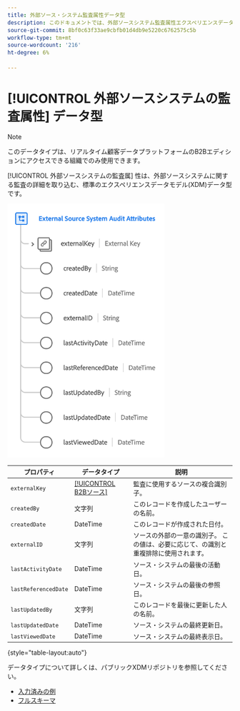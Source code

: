 ```yaml
---
title: 外部ソース・システム監査属性データ型
description: このドキュメントでは、外部ソースシステム監査属性エクスペリエンスデータモデル(XDM)データタイプの概要を説明します。
source-git-commit: 8bf0c63f33ae9cbfb01d4db9e5220c6762575c5b
workflow-type: tm+mt
source-wordcount: '216'
ht-degree: 6%

---
```


# [!UICONTROL 外部ソースシステムの監査属性] データ型

>[!NOTE]
>
>このデータタイプは、リアルタイム顧客データプラットフォームのB2Bエディションにアクセスできる組織でのみ使用できます。

[!UICONTROL 外部ソースシステムの監査属] 性は、外部ソースシステムに関する監査の詳細を取り込む、標準のエクスペリエンスデータモデル(XDM)データ型です。

![](../images/data-types/external-source-system-audit-attributes.png)

| プロパティ | データタイプ | 説明 |
| --- | --- | --- |
| `externalKey` | [[!UICONTROL B2Bソース]](./b2b-source.md) | 監査に使用するソースの複合識別子。 |
| `createdBy` | 文字列 | このレコードを作成したユーザーの名前。 |
| `createdDate` | DateTime | このレコードが作成された日付。 |
| `externalID` | 文字列 | ソースの外部の一意の識別子。 この値は、必要に応じて、の識別と重複排除に使用されます。 |
| `lastActivityDate` | DateTime | ソース・システムの最後の活動日。 |
| `lastReferencedDate` | DateTime | ソース・システムの最後の参照日。 |
| `lastUpdatedBy` | 文字列 | このレコードを最後に更新した人の名前。 |
| `lastUpdatedDate` | DateTime | ソース・システムの最終更新日。 |
| `lastViewedDate` | DateTime | ソース・システムの最終表示日。 |

{style=&quot;table-layout:auto&quot;}

データタイプについて詳しくは、パブリックXDMリポジトリを参照してください。

* [入力済みの例](https://github.com/adobe/xdm/blob/master/components/datatypes/auditing/external-source-system-audit.example.1.json)
* [フルスキーマ](https://github.com/adobe/xdm/blob/master/components/datatypes/auditing/external-source-system-audit.schema.json)
